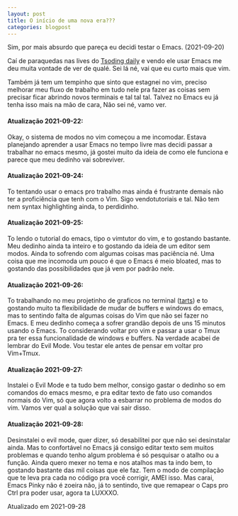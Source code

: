 ```yaml
---
layout: post
title: O início de uma nova era???
categories: blogpost
---
```


Sim, por mais absurdo que pareça eu decidi testar o Emacs. (2021-09-20)

Caí de paraquedas nas lives do [Tsoding daily](https://www.youtube.com/c/TsodingDaily) e vendo ele usar Emacs
me deu muita vontade de ver de qualé. Sei lá né, vai que eu curto mais
que vim.

Também já tem um tempinho que sinto que estagnei no vim, preciso
melhorar meu fluxo de trabalho em tudo nele pra fazer as coisas sem
precisar ficar abrindo novos terminais e tal tal tal. Talvez no Emacs
eu já tenha isso mais na mão de cara, Não sei né, vamo ver.

#### Atualização 2021-09-22:
Okay, o sistema de modos no vim começou a
me incomodar. Estava planejando aprender a usar Emacs no tempo livre
mas decidi passar a trabalhar no emacs mesmo, já gostei muito da ideia
de como ele funciona e parece que meu dedinho vai sobreviver.

#### Atualização 2021-09-24:
To tentando usar o emacs pro trabalho mas
ainda é frustrante demais não ter a proficiência que tenh com o
Vim. Sigo vendotutoriais e tal. Não tem nem syntax highlighting ainda,
to perdidinho.

#### Atualização 2021-09-25:
To lendo o tutorial do emacs, tipo o
vimtutor do vim, e to gostando bastante. Meu dedinho ainda ta inteiro
e to gostando da ideia de um editor sem modos. Ainda to sofrendo com
algumas coisas mas paciência né. Uma coisa que me incomoda um pouco é
que o Emacs é meio bloated, mas to gostando das possibilidades que já
vem por padrão nele.

#### Atualização 2021-09-26:
To trabalhando no meu projetinho de
graficos no terminal ([tarts](https://github.com/lrr68/tarts)) e to
gostando muito ta flexibilidade de mudar de buffers e windows do
emacs, mas to sentindo falta de algumas coisas do Vim que não sei
fazer no Emacs. E meu dedinho começa a sofrer grandão depois de uns 15
minutos usando o Emacs. To considerando voltar pro vim e passar a usar
o Tmux pra ter essa funcionalidade de windows e buffers. Na verdade
acabei de lembrar do Evil Mode. Vou testar ele antes de pensar em
voltar pro Vim+Tmux.

#### Atualização 2021-09-27:
Instalei o Evil Mode e ta tudo bem
melhor, consigo gastar o dedinho so em comandos do emacs mesmo, e pra
editar texto de fato uso comandos normais do Vim, só que agora volto a
esbarrar no problema de modos do vim. Vamos ver qual a solução que vai
sair disso.

#### Atualização 2021-09-28:
Desinstalei o evil mode, quer dizer, só
desabilitei por que não sei desinstalar ainda. Mas to confortável no
Emacs já consigo editar texto sem muitos problemas e quando tenho
algum problema é só pesquisar o atalho ou a função. Ainda quero mexer
no tema e nos atalhos mas ta indo bem, to gostando bastante das mil
coisas que ele faz. Tem o modo de compilação que te leva pra cada
no código pra você corrigir, AMEI isso. Mas carai, Emacs Pinky não é
zoeira não, já to sentindo, tive que remapear o Caps pro Ctrl pra poder
usar, agora ta LUXXXO.

Atualizado em 2021-09-28
